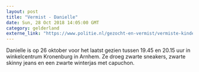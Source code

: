 ```yaml
---
layout: post
title: "Vermist - Danielle"
date: Sun, 28 Oct 2018 14:05:00 GMT
category: gelderland
externe_link: "https://www.politie.nl/gezocht-en-vermist/vermiste-kinderen/2018/oktober/danielle.html"
---
```


Danielle is op 26 oktober voor het laatst gezien tussen 19.45 en 20.15 uur in winkelcentrum Kronenburg in Arnhem.
Ze droeg zwarte sneakers, zwarte skinny jeans en een zwarte winterjas met capuchon.
